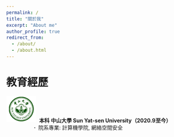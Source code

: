 ```yaml
---
permalink: /
title: "關於我"
excerpt: "About me"
author_profile: true
redirect_from: 
  - /about/
  - /about.html
---
```




教育經歷
======
<a href="https://www.sysu.edu.cn/"><img src="images/SYSU_logo.jpeg" alt="中山大學" width="80px" /></a>&nbsp;  **本科 中山大學 Sun Yat-sen University（2020.9至今）**  
　&emsp;&emsp;&emsp;&emsp; **·**&ensp;院系專業: 計算機學院, 網絡空間安全





